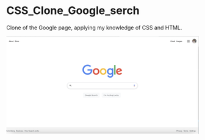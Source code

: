 # CSS_Clone_Google_serch
Clone of the Google page, applying my knowledge of CSS and HTML.

![](./Screenshot.png)
